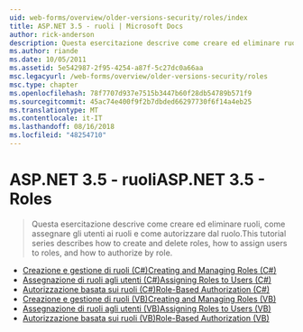 ```yaml
---
uid: web-forms/overview/older-versions-security/roles/index
title: ASP.NET 3.5 - ruoli | Microsoft Docs
author: rick-anderson
description: Questa esercitazione descrive come creare ed eliminare ruoli, come assegnare gli utenti ai ruoli e come autorizzare dal ruolo.
ms.author: riande
ms.date: 10/05/2011
ms.assetid: 5e542987-2f95-4254-a87f-5c27dc0a66aa
msc.legacyurl: /web-forms/overview/older-versions-security/roles
msc.type: chapter
ms.openlocfilehash: 78f7707d937e7515b3447b60f28db54789b571f9
ms.sourcegitcommit: 45ac74e400f9f2b7dbded66297730f6f14a4eb25
ms.translationtype: MT
ms.contentlocale: it-IT
ms.lasthandoff: 08/16/2018
ms.locfileid: "48254710"
---
```

<a name="aspnet-35---roles"></a><span data-ttu-id="f2a33-103">ASP.NET 3.5 - ruoli</span><span class="sxs-lookup"><span data-stu-id="f2a33-103">ASP.NET 3.5 - Roles</span></span>
====================
> <span data-ttu-id="f2a33-104">Questa esercitazione descrive come creare ed eliminare ruoli, come assegnare gli utenti ai ruoli e come autorizzare dal ruolo.</span><span class="sxs-lookup"><span data-stu-id="f2a33-104">This tutorial series describes how to create and delete roles, how to assign users to roles, and how to authorize by role.</span></span>


- [<span data-ttu-id="f2a33-105">Creazione e gestione di ruoli (C#)</span><span class="sxs-lookup"><span data-stu-id="f2a33-105">Creating and Managing Roles (C#)</span></span>](creating-and-managing-roles-cs.md)
- [<span data-ttu-id="f2a33-106">Assegnazione di ruoli agli utenti (C#)</span><span class="sxs-lookup"><span data-stu-id="f2a33-106">Assigning Roles to Users (C#)</span></span>](assigning-roles-to-users-cs.md)
- [<span data-ttu-id="f2a33-107">Autorizzazione basata sui ruoli (C#)</span><span class="sxs-lookup"><span data-stu-id="f2a33-107">Role-Based Authorization (C#)</span></span>](role-based-authorization-cs.md)
- [<span data-ttu-id="f2a33-108">Creazione e gestione di ruoli (VB)</span><span class="sxs-lookup"><span data-stu-id="f2a33-108">Creating and Managing Roles (VB)</span></span>](creating-and-managing-roles-vb.md)
- [<span data-ttu-id="f2a33-109">Assegnazione di ruoli agli utenti (VB)</span><span class="sxs-lookup"><span data-stu-id="f2a33-109">Assigning Roles to Users (VB)</span></span>](assigning-roles-to-users-vb.md)
- [<span data-ttu-id="f2a33-110">Autorizzazione basata sui ruoli (VB)</span><span class="sxs-lookup"><span data-stu-id="f2a33-110">Role-Based Authorization (VB)</span></span>](role-based-authorization-vb.md)
